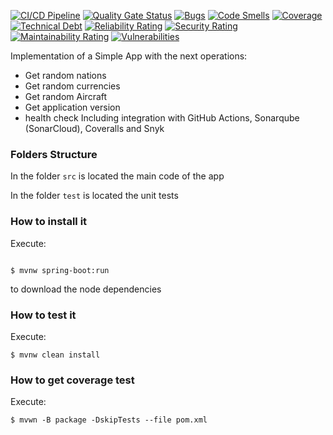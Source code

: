 [![CI/CD Pipeline](https://github.com/MarianaMartinezGaviria/laboratorio2/actions/workflows/built.yml/badge.svg)](https://github.com/MarianaMartinezGaviria/laboratorio2/actions/workflows/built.yml)
[![Quality Gate Status](https://sonarcloud.io/api/project_badges/measure?project=MarianaMartinezGaviria_laboratorio2&metric=alert_status)](https://sonarcloud.io/summary/new_code?id=MarianaMartinezGaviria_laboratorio2)
[![Bugs](https://sonarcloud.io/api/project_badges/measure?project=MarianaMartinezGaviria_laboratorio2&metric=bugs)](https://sonarcloud.io/summary/new_code?id=MarianaMartinezGaviria_laboratorio2)
[![Code Smells](https://sonarcloud.io/api/project_badges/measure?project=MarianaMartinezGaviria_laboratorio2&metric=code_smells)](https://sonarcloud.io/summary/new_code?id=MarianaMartinezGaviria_laboratorio2)
[![Coverage](https://sonarcloud.io/api/project_badges/measure?project=MarianaMartinezGaviria_laboratorio2&metric=coverage)](https://sonarcloud.io/summary/new_code?id=MarianaMartinezGaviria_laboratorio2)
[![Technical Debt](https://sonarcloud.io/api/project_badges/measure?project=MarianaMartinezGaviria_laboratorio2&metric=sqale_index)](https://sonarcloud.io/summary/new_code?id=MarianaMartinezGaviria_laboratorio2)
[![Reliability Rating](https://sonarcloud.io/api/project_badges/measure?project=MarianaMartinezGaviria_laboratorio2&metric=reliability_rating)](https://sonarcloud.io/summary/new_code?id=MarianaMartinezGaviria_laboratorio2)
[![Security Rating](https://sonarcloud.io/api/project_badges/measure?project=MarianaMartinezGaviria_laboratorio2&metric=security_rating)](https://sonarcloud.io/summary/new_code?id=MarianaMartinezGaviria_laboratorio2)
[![Maintainability Rating](https://sonarcloud.io/api/project_badges/measure?project=MarianaMartinezGaviria_laboratorio2&metric=sqale_rating)](https://sonarcloud.io/summary/new_code?id=MarianaMartinezGaviria_laboratorio2)
[![Vulnerabilities](https://sonarcloud.io/api/project_badges/measure?project=MarianaMartinezGaviria_laboratorio2&metric=vulnerabilities)](https://sonarcloud.io/summary/new_code?id=MarianaMartinezGaviria_laboratorio2)

Implementation of a Simple App with the next operations:
* Get random nations
* Get random currencies
* Get random Aircraft
* Get application version
* health check
  Including integration with GitHub Actions, Sonarqube (SonarCloud), Coveralls and
  Snyk
### Folders Structure
In the folder `src` is located the main code of the app

In the folder `test` is located the unit tests
### How to install it
Execute:
```shell

$ mvnw spring-boot:run
```
to download the node dependencies
### How to test it
Execute:
```shell
$ mvnw clean install
```
### How to get coverage test
Execute:
```shell
$ mvwn -B package -DskipTests --file pom.xml